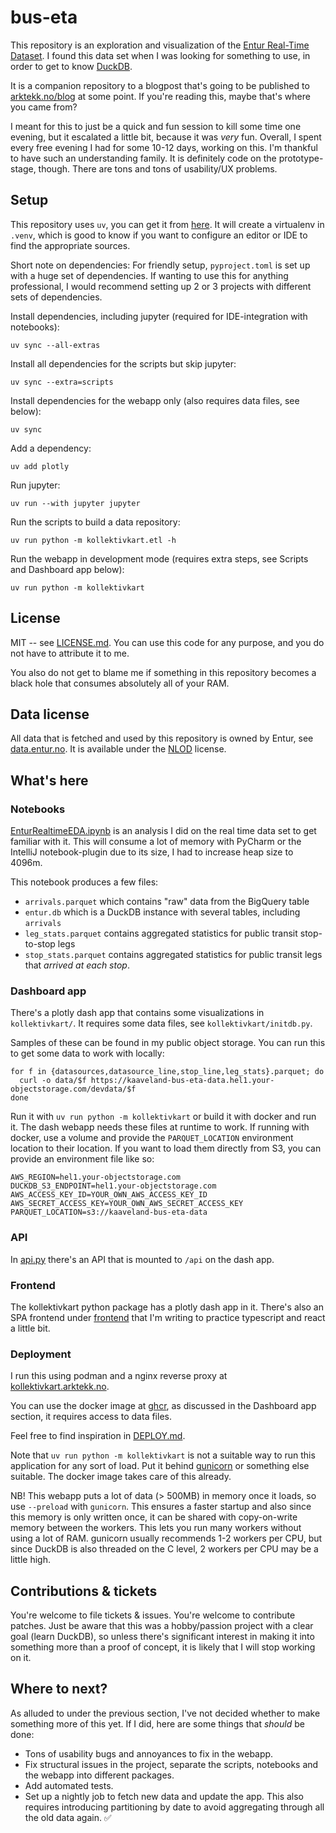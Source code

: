 # bus-eta

This repository is an exploration and visualization of the [Entur Real-Time Dataset](https://data.entur.no/domain/public-transport-data/product/realtime_siri_et/urn:li:container:1d391ef93913233c516cbadfb190dc65).
I found this data set when I was looking for something to use, in order to get to know [DuckDB](https://duckdb.org/).

It is a companion repository to a blogpost that's going to be published to [arktekk.no/blog](https://arktekk.no/blogs/2025_entur_realtimedataset)
at some point. If you're reading this, maybe that's where you came from?

I meant for this to just be a quick and fun session to kill some time one evening, but it escalated a little bit,
because it was _very_ fun. Overall, I spent every free evening I had for some 10-12 days, working on this. I'm
thankful to have such an understanding family. It is definitely code on the prototype-stage, though. There are
tons and tons of usability/UX problems.

## Setup

This repository uses `uv`, you can get it from [here](https://docs.astral.sh/uv/). It will create a virtualenv in `.venv`, which
is good to know if you want to configure an editor or IDE to find the appropriate sources.

Short note on dependencies: For friendly setup, `pyproject.toml` is set up with a huge set of dependencies. If wanting 
to use this for anything professional, I would recommend setting up 2 or 3 projects with different sets of dependencies.

Install dependencies, including jupyter (required for IDE-integration with notebooks):

```shell
uv sync --all-extras
```

Install all dependencies for the scripts but skip jupyter:

```shell
uv sync --extra=scripts
```

Install dependencies for the webapp only (also requires data files, see below):
```shell
uv sync
```

Add a dependency:

```shell
uv add plotly
```

Run jupyter:

```shell
uv run --with jupyter jupyter
```

Run the scripts to build a data repository:

```shell
uv run python -m kollektivkart.etl -h
```

Run the webapp in development mode (requires extra steps, see Scripts and Dashboard app below):
```shell
uv run python -m kollektivkart
```

## License

MIT -- see [LICENSE.md](LICENSE.md). You can use this code for any purpose, and you do not have to attribute it to me.

You also do not get to blame me if something in this repository becomes a black hole that 
consumes absolutely all of your RAM.

## Data license

All data that is fetched and used by this repository is owned by Entur, see [data.entur.no](https://data.entur.no/domain/public-transport-data).
It is available under the [NLOD](https://data.norge.no/nlod/no/1.0) license.

## What's here

### Notebooks

[EnturRealtimeEDA.ipynb](./EnturRealtimeEDA.ipynb) is an analysis I did on the real time data set to get familiar with 
it. This will consume a lot of memory with PyCharm or the IntelliJ notebook-plugin due to its size, I had to increase
heap size to 4096m.

This notebook produces a few files:

- `arrivals.parquet` which contains "raw" data from the BigQuery table
- `entur.db` which is a DuckDB instance with several tables, including `arrivals`
- `leg_stats.parquet` contains aggregated statistics for public transit stop-to-stop legs
- `stop_stats.parquet` contains aggregated statistics for public transit legs that _arrived at each stop_.

### Dashboard app

There's a plotly dash app that contains some visualizations in `kollektivkart/`. It requires some data files, see `kollektivkart/initdb.py`.

Samples of these can be found in my public object storage. You can run this to get some data to work with locally:

```shell
for f in {datasources,datasource_line,stop_line,leg_stats}.parquet; do
  curl -o data/$f https://kaaveland-bus-eta-data.hel1.your-objectstorage.com/devdata/$f
done
```

Run it with `uv run python -m kollektivkart` or build it with docker and run it. The dash webapp needs these files at 
runtime to work. If running with docker, use a volume and provide the `PARQUET_LOCATION` environment location to their 
location. If you want to load them directly from S3, you can provide an environment file like so:

```shell
AWS_REGION=hel1.your-objectstorage.com
DUCKDB_S3_ENDPOINT=hel1.your-objectstorage.com
AWS_ACCESS_KEY_ID=YOUR_OWN_AWS_ACCESS_KEY_ID
AWS_SECRET_ACCESS_KEY=YOUR_OWN_AWS_SECRET_ACCESS_KEY
PARQUET_LOCATION=s3://kaaveland-bus-eta-data
```
### API

In [api.py](./kollektivkart/api.py) there's an API that is mounted to `/api` on the dash app.

### Frontend

The kollektivkart python package has a plotly dash app in it. There's also an SPA frontend under [frontend](./frontend) that I'm writing to practice typescript and react a little bit.

### Deployment

I run this using podman and a nginx reverse proxy at [kollektivkart.arktekk.no](https://kollektivkart.arktekk.no).

You can use the docker image at [ghcr](https://github.com/kaaveland/bus-eta/pkgs/container/bus-eta), as discussed in the Dashboard app section, it requires access to data files.

Feel free to find inspiration in [DEPLOY.md](./DEPLOY.md).

Note that `uv run python -m kollektivkart` is not a suitable way to run this application for any sort of load. Put it behind
[gunicorn](https://gunicorn.org/) or something else suitable. The docker image takes care of this already.

NB! This webapp puts a lot of data (> 500MB) in memory once it loads, so use `--preload` with `gunicorn`.
This ensures a faster startup and also since this memory is only written once, it can be shared with copy-on-write
memory between the workers. This lets you run many workers without using a lot of RAM. gunicorn usually
recommends 1-2 workers per CPU, but since DuckDB is also threaded on the C level, 2 workers per CPU may be a 
little high.

## Contributions & tickets

You're welcome to file tickets & issues. You're welcome to contribute patches. Just be aware that this was a
hobby/passion project with a clear goal (learn DuckDB), so unless there's significant interest in making it
into something more than a proof of concept, it is likely that I will stop working on it.

## Where to next?

As alluded to under the previous section, I've not decided whether to make something more of this yet. If I did,
here are some things that _should_ be done:

- Tons of usability bugs and annoyances to fix in the webapp.
- Fix structural issues in the project, separate the scripts, notebooks and the webapp into different packages.
- Add automated tests.
- Set up a nightly job to fetch new data and update the app. This also requires introducing partitioning by date
   to avoid aggregating through all the old data again. ✅
